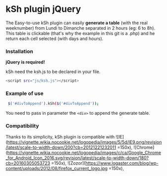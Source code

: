 # kSh plugin jQuery

The Easy-to-use kSh plugin can easily **generate a table** (with the real weeknumber) from Lundi to Dimanche separated in 2 hours (eg: 6 to 8h).
This table is clickable (that's why the example in this git is a .php) and he return each cell selected (with days and hours).

### Installation

  **jQuery is required!**

kSh need the ksh.js to be declared in your file.

```sh
<script src="js/ksh.js"></script>
```

### Example of use 

```sh
 $('#divToAppend').kSh($('#divToAppend')); 
 ```

You need to pass in parameter the ```<div>``` to append the generate table. 

### Compatibility  

Thanks to its simplicity, kSh plugin is compatible with ![IE](https://vignette.wikia.nocookie.net/logopedia/images/5/5d/IE9.png/revision/latest/scale-to-width-down/200?cb=20121221232011 =150x), ![Chrome](https://vignette.wikia.nocookie.net/logopedia/images/c/ca/Google_Chrome_for_Android_Icon_2016.svg/revision/latest/scale-to-width-down/180?cb=20160305053723 =150x), ![Zozor](https://www.logaster.com/blog/wp-content/uploads/2012/08/firefox_current_logo.jpg =150x), 